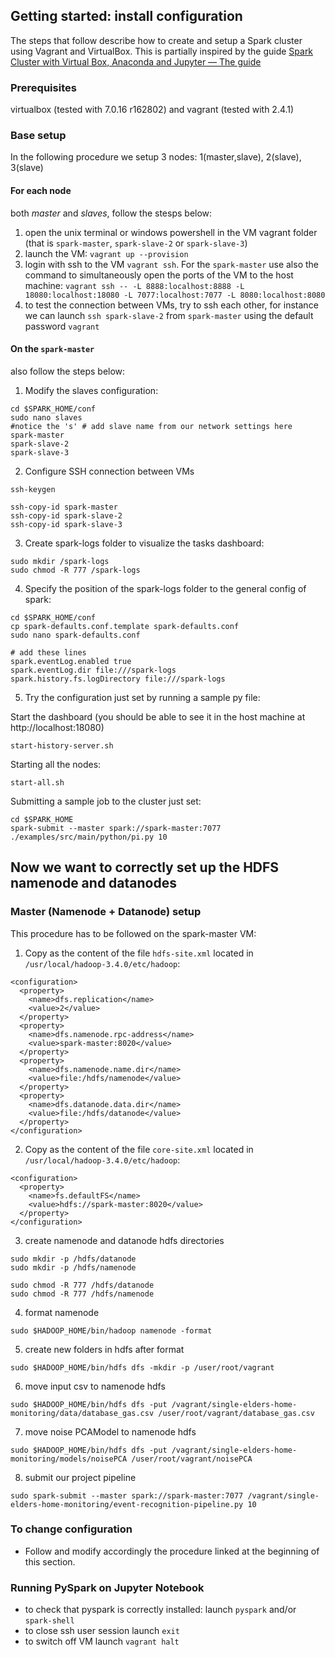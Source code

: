 ## Getting started: install configuration
The steps that follow describe how to create and setup a Spark cluster using Vagrant and VirtualBox.
This is partially inspired by the guide [Spark Cluster with Virtual Box, Anaconda and Jupyter — The guide](https://blog.devgenius.io/spark-cluster-with-virtual-box-anaconda-and-jupyter-the-guide-dd0007cd5895)

### Prerequisites
virtualbox (tested with 7.0.16 r162802) and vagrant (tested with 2.4.1)

### Base setup
In the following procedure we setup 3 nodes: 1(master,slave), 2(slave), 3(slave)
#### **For each node**
both *master* and *slaves*, follow the stesps below:

1. open the unix terminal or windows powershell in the VM vagrant folder (that is `spark-master`, `spark-slave-2` or `spark-slave-3`)
2. launch the VM: `vagrant up --provision`
3. login with ssh to the VM `vagrant ssh`. For the `spark-master` use also the command to simultaneously open the ports of the VM
to the host machine: `vagrant ssh -- -L 8888:localhost:8888 -L 18080:localhost:18080 -L 7077:localhost:7077 -L 8080:localhost:8080`
4. to test the connection between VMs, try to ssh each other, for instance we can launch `ssh spark-slave-2` from `spark-master` using the default password `vagrant`

#### On the `spark-master`
also follow the steps below:

1. Modify the slaves configuration:
```
cd $SPARK_HOME/conf 
sudo nano slaves 
#notice the 's' # add slave name from our network settings here 
spark-master 
spark-slave-2
spark-slave-3
```

2. Configure SSH connection between VMs
```
ssh-keygen

ssh-copy-id spark-master 
ssh-copy-id spark-slave-2
ssh-copy-id spark-slave-3
```
3. Create spark-logs folder to visualize the tasks dashboard:
``` 
sudo mkdir /spark-logs
sudo chmod -R 777 /spark-logs
```
4. Specify the position of the spark-logs folder to the general config of spark:
```
cd $SPARK_HOME/conf 
cp spark-defaults.conf.template spark-defaults.conf 
sudo nano spark-defaults.conf
 
# add these lines 
spark.eventLog.enabled true 
spark.eventLog.dir file:///spark-logs 
spark.history.fs.logDirectory file:///spark-logs
```
5. Try the configuration just set by running a sample py file:

Start the dashboard (you should be able to see it in the host machine at http://localhost:18080)
```
start-history-server.sh
```
Starting all the nodes:
```
start-all.sh
```
Submitting a sample job to the cluster just set:
```
cd $SPARK_HOME
spark-submit --master spark://spark-master:7077 ./examples/src/main/python/pi.py 10
```

## Now we want to correctly set up the HDFS namenode and datanodes

### Master (Namenode + Datanode) setup
This procedure has to be followed on the spark-master VM:

1. Copy as the content of the file `hdfs-site.xml` located in `/usr/local/hadoop-3.4.0/etc/hadoop`:
```
<configuration>
  <property>
    <name>dfs.replication</name>
    <value>2</value>
  </property>
  <property>
    <name>dfs.namenode.rpc-address</name>
    <value>spark-master:8020</value>
  </property>
  <property>
    <name>dfs.namenode.name.dir</name>
    <value>file:/hdfs/namenode</value>
  </property>
  <property>
    <name>dfs.datanode.data.dir</name>
    <value>file:/hdfs/datanode</value>
  </property>
</configuration>
```
2. Copy as the content of the file `core-site.xml` located in `/usr/local/hadoop-3.4.0/etc/hadoop`:
```
<configuration>
  <property>
    <name>fs.defaultFS</name>
    <value>hdfs://spark-master:8020</value>
  </property>
</configuration>
```
3. create namenode and datanode hdfs directories
```
sudo mkdir -p /hdfs/datanode
sudo mkdir -p /hdfs/namenode

sudo chmod -R 777 /hdfs/datanode
sudo chmod -R 777 /hdfs/namenode
```
4. format namenode
```
sudo $HADOOP_HOME/bin/hadoop namenode -format
```
5. create new folders in hdfs after format
```
sudo $HADOOP_HOME/bin/hdfs dfs -mkdir -p /user/root/vagrant
```
6. move input csv to namenode hdfs
```
sudo $HADOOP_HOME/bin/hdfs dfs -put /vagrant/single-elders-home-monitoring/data/database_gas.csv /user/root/vagrant/database_gas.csv
```
7. move noise PCAModel to namenode hdfs
```
sudo $HADOOP_HOME/bin/hdfs dfs -put /vagrant/single-elders-home-monitoring/models/noisePCA /user/root/vagrant/noisePCA
```
8. submit our project pipeline 
```
sudo spark-submit --master spark://spark-master:7077 /vagrant/single-elders-home-monitoring/event-recognition-pipeline.py 10
```

### To change configuration
- Follow and modify accordingly the procedure linked at the beginning of this section.
		

### Running PySpark on Jupyter Notebook
- to check that pyspark is correctly installed: launch `pyspark` and/or `spark-shell`
- to close ssh user session launch `exit` 
- to switch off VM launch `vagrant halt` 
